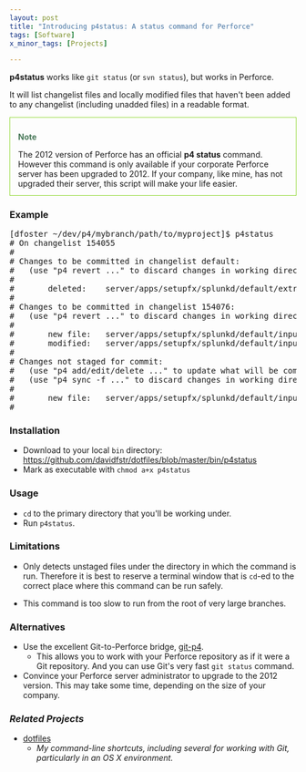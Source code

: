 ```yaml
---
layout: post
title: "Introducing p4status: A status command for Perforce"
tags: [Software]
x_minor_tags: [Projects]

---
```


**p4status** works like `git status` (or `svn status`), but works in Perforce.

It will list changelist files and locally modified files that haven't been added to any changelist (including unadded files) in a readable format.

<div style="padding: .8em 1em .8em; margin-bottom: 1em; border: 1px solid #94da3a;">
    <p style="font-weight: bold; color: #487858;">
        Note
    </p>
    <p style="margin-bottom: 0em;">
        The 2012 version of Perforce has an official
        <b>p4 status</b> command. However this command is only available if 
        your corporate Perforce server has been upgraded to 2012. If your 
        company, like mine, has not upgraded their server, this script will 
        make your life easier.
    </p>
</div>

### Example

<pre>
[dfoster ~/dev/p4/mybranch/path/to/myproject]$ p4status
# On changelist 154055
# 
# Changes to be committed in changelist default:
#   (use "p4 revert <file>..." to discard changes in working directory)
# 
#       deleted:    server/apps/setupfx/splunkd/default/extract.conf
# 
# Changes to be committed in changelist 154076:
#   (use "p4 revert <file>..." to discard changes in working directory)
# 
#       new file:   server/apps/setupfx/splunkd/default/inputs-NEW.conf
#       modified:   server/apps/setupfx/splunkd/default/inputs.conf
# 
# Changes not staged for commit:
#   (use "p4 add/edit/delete <file>..." to update what will be committed)
#   (use "p4 sync -f <file>..." to discard changes in working directory)
# 
#       new file:   server/apps/setupfx/splunkd/default/inputs-NEW2.conf
# 
</pre>

### Installation

* Download to your local `bin` directory:
  <https://github.com/davidfstr/dotfiles/blob/master/bin/p4status>
* Mark as executable with `chmod a+x p4status`

### Usage

* `cd` to the primary directory that you'll be working under.
* Run `p4status`.

### Limitations

* Only detects unstaged files under the directory in which the command is run. Therefore it is best to reserve a terminal window that is `cd`-ed to the correct place where this command can be run safely.

* This command is too slow to run from the root of very large branches.

### Alternatives

* Use the excellent Git-to-Perforce bridge, [git-p4].
    * This allows you to work with your Perforce repository as if it were a Git repository. And you can use Git's very fast `git status` command.
* Convince your Perforce server administrator to upgrade to the 2012 version. This may take some time, depending on the size of your company.

### *Related Projects*

* [dotfiles](https://github.com/davidfstr/dotfiles)
    * *My command-line shortcuts, including several for working with Git, particularly in an OS X environment.*


[git-p4]: http://git-scm.com/docs/git-p4